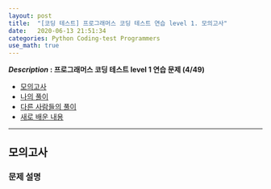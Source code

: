 ```yaml
---
layout: post
title:  "[코딩 테스트] 프로그래머스 코딩 테스트 연습 level 1. 모의고사"
date:   2020-06-13 21:51:34 
categories: Python Coding-test Programmers 
use_math: true
---
```


**_Description_ : 프로그래머스 코딩 테스트 level 1 연습 문제 (4/49)**

* [모의고사](#problem-description)
* [나의 풀이](#my-solution)
* [다른 사람들의 풀이](#problem-solution)
* [새로 배운 내용](#deep)

***

## 모의고사 <a id="problem-description"></a>

### 문제 설명
<!--stackedit_data:
eyJoaXN0b3J5IjpbLTE2MDk0NzkzOTFdfQ==
-->